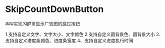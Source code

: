 # SkipCountDownButton

###实现闪屏页显示广告图的跳过按钮


1.支持自定义文字、文字大小、文字颜色
2.支持自定义圆背景色、圆背景大小
3.支持自定义进度条颜色、进度条宽度
4、支持自定义进度执行时间
